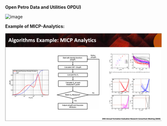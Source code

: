 **Open Petro Data and Utilities OPDU)**

![image](OPDU_title.png)

**Example of MICP-Analytics:**

![image2](MICP.png)
